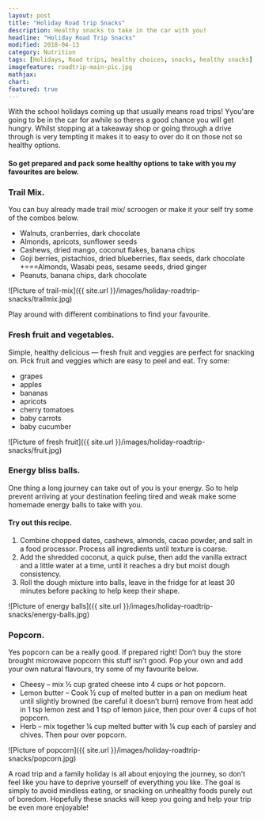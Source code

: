 ```yaml
---
layout: post
title: "Holiday Road trip Snacks"
description: Healthy snacks to take in the car with you!
headline: "Holiday Road Trip Snacks"
modified: 2018-04-13
category: Nutrition
tags: [Holidays, Road trips, healthy choices, snacks, healthy snacks]
imagefeature: roadtrip-main-pic.jpg
mathjax: 
chart:
featured: true
---
```


<style>



</style>





With the school holidays coming up that usually means road trips! Yyou'are going to be in the car for awhile so theres a good chance you will get hungry. Whilst stopping at a takeaway shop or going through a drive through is very tempting it makes it to easy to over do it on those not so healthy options. 

#### So get prepared and pack some healthy options to take with you my favourites are below. 


### Trail Mix.

You can buy already made trail mix/ scroogen or make it your self try some of the combos below.

+	Walnuts, cranberries, dark chocolate 
+	Almonds, apricots, sunflower seeds 
+	Cashews, dried mango, coconut flakes, banana chips 
+	Goji  berries, pistachios, dried blueberries, flax seeds, dark chocolate 
+===Almonds, Wasabi peas, sesame seeds, dried ginger 
+	Peanuts, banana chips, dark chocolate 

![Picture of trail-mix]({{ site.url }}/images/holiday-roadtrip-snacks/trailmix.jpg)

Play around with different combinations to find your favourite. 

### Fresh fruit and vegetables.

Simple, healthy delicious — fresh fruit and veggies are perfect for snacking on. Pick fruit and veggies which are easy to peel and eat. Try some:

+	grapes 
+	apples 
+	bananas 
+	apricots 
+	cherry tomatoes 
+	baby carrots 
+	baby cucumber 


![Picture of fresh fruit]({{ site.url }}/images/holiday-roadtrip-snacks/fruit.jpg)


### Energy bliss balls.

One thing a long journey can take out of you is your energy. So to help prevent arriving at your destination feeling tired and weak make some homemade energy balls to take with you. 

#### Try out this recipe.

1. Combine chopped dates, cashews, almonds, cacao powder, and salt in a food processor. Process all ingredients until texture is coarse. 
2. Add the shredded coconut, a quick pulse, then add the vanilla extract and a little water at a time, until it reaches a dry but moist dough consistency. 
3. Roll the dough mixture into balls, leave in the fridge for at least 30 minutes before packing to help keep their shape. 

![Picture of energy balls]({{ site.url }}/images/holiday-roadtrip-snacks/energy-balls.jpg)


### Popcorn.

Yes popcorn can be a really good. If prepared right! 
Don’t buy the store brought microwave popcorn this stuff isn’t good. 
Pop your own and add your own natural flavours, try some of my favourite below.

+	Cheesy – mix ½ cup grated cheese into 4 cups or hot popcorn. 
+	Lemon butter – Cook ½ cup of melted butter in a pan on medium heat until slightly browned (be careful it doesn’t burn) remove from heat add in 1 tsp lemon zest and 1 tsp of lemon juice, then pour over 4 cups of hot popcorn. 
+	Herb – mix together ¼ cup melted butter with ¼ cup each of parsley and chives. Then pour over popcorn.

![Picture of popcorn]({{ site.url }}/images/holiday-roadtrip-snacks/popcorn.jpg) 


A road trip and a family holiday is all about enjoying the journey, so don’t feel like you have to deprive yourself of everything you like. The goal is simply to avoid mindless eating, or snacking on unhealthy foods purely out of boredom. Hopefully these snacks will keep you going and help your trip be even more enjoyable! 